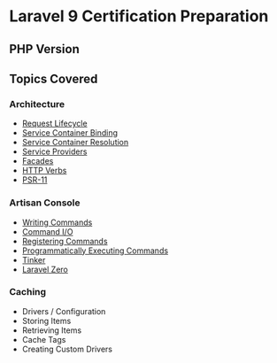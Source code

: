 # Laravel 9 Certification Preparation

## PHP Version

## Topics Covered

### Architecture

- [Request Lifecycle](https://laravel.com/docs/9.x/lifecycle)
- [Service Container Binding](https://laravel.com/docs/9.x/container#binding)
- [Service Container Resolution](https://laravel.com/docs/9.x/container#resolving)
- [Service Providers](https://laravel.com/docs/9.x/providers#main-content)
- [Facades](https://laravel.com/docs/9.x/facades#main-content)
- [HTTP Verbs](https://developer.mozilla.org/en-US/docs/Web/HTTP/Methods)
- [PSR-11](https://github.com/php-fig/fig-standards/blob/master/accepted/PSR-11-container.md)

### Artisan Console

- [Writing Commands](https://laravel.com/docs/9.x/artisan#writing-commands)
- [Command I/O](https://laravel.com/docs/9.x/artisan#command-io)
- [Registering Commands](https://laravel.com/docs/9.x/artisan#registering-commands)
- [Programmatically Executing Commands](https://laravel.com/docs/9.x/artisan#programmatically-executing-commands)
- [Tinker](https://laravel.com/docs/9.x/artisan#tinker)
- [Laravel Zero](https://laravel-zero.com/docs/introduction)

### Caching
- Drivers / Configuration
- Storing Items
- Retrieving Items
- Cache Tags
- Creating Custom Drivers
